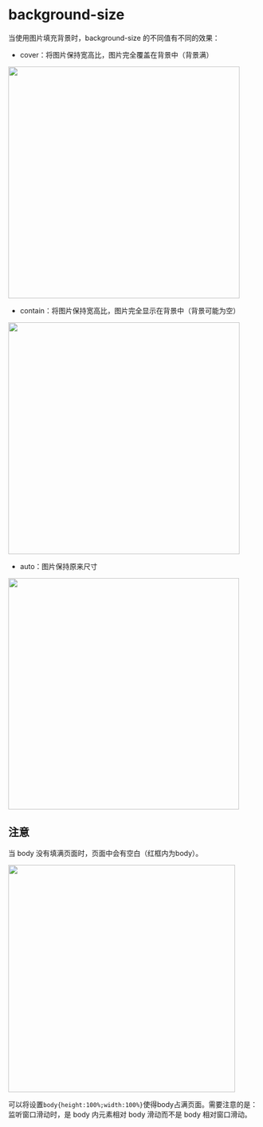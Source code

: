 # background-size

当使用图片填充背景时，background-size 的不同值有不同的效果：

- cover：将图片保持宽高比，图片完全覆盖在背景中（背景满）

<img title="" src="file:///C:/Users/maxuanbo/AppData/Roaming/marktext/images/2023-02-12-19-50-32-image.png" alt="" width="464">

- contain：将图片保持宽高比，图片完全显示在背景中（背景可能为空）

<img title="" src="file:///C:/Users/maxuanbo/AppData/Roaming/marktext/images/2023-02-12-19-51-22-image.png" alt="" width="464">

- auto：图片保持原来尺寸

<img title="" src="file:///C:/Users/maxuanbo/AppData/Roaming/marktext/images/2023-02-12-19-51-57-image.png" alt="" width="463">

## 注意

 当 body 没有填满页面时，页面中会有空白（红框内为body）。

<img title="" src="file:///C:/Users/maxuanbo/AppData/Roaming/marktext/images/2023-02-12-19-52-33-image.png" alt="" width="455">

可以将设置`body{height:100%;width:100%}`使得body占满页面。需要注意的是：监听窗口滑动时，是 body 内元素相对 body 滑动而不是 body 相对窗口滑动。